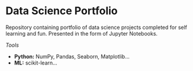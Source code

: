 # Data Science Portfolio

Repository containing portfolio of data science projects completed for self learning and fun. Presented in the form of Jupyter Notebooks.

*Tools*

* **Python:** NumPy, Pandas, Seaborn, Matplotlib...
* **ML:** scikit-learn...
